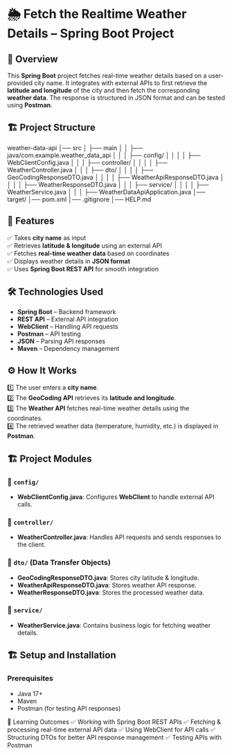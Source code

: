 # 🌦️ Fetch the Realtime Weather Details – Spring Boot Project  

## 📌 Overview  
This **Spring Boot** project fetches real-time weather details based on a user-provided city name. It integrates with external APIs to first retrieve the **latitude and longitude** of the city and then fetch the corresponding **weather data**. The response is structured in JSON format and can be tested using **Postman**.  

## 🏗️ Project Structure  
weather-data-api
│── src
│   ├── main
│   │   ├── java/com.example.weather_data_api
│   │   │   ├── config/
│   │   │   │   ├── WebClientConfig.java
│   │   │   ├── controller/
│   │   │   │   ├── WeatherController.java
│   │   │   ├── dto/
│   │   │   │   ├── GeoCodingResponseDTO.java
│   │   │   │   ├── WeatherApiResponseDTO.java
│   │   │   │   ├── WeatherResponseDTO.java
│   │   │   ├── service/
│   │   │   │   ├── WeatherService.java
│   │   │   ├── WeatherDataApiApplication.java
│── target/
│── pom.xml
│── .gitignore
│── HELP.md


## 🔹 Features  
✅ Takes **city name** as input  
✅ Retrieves **latitude & longitude** using an external API  
✅ Fetches **real-time weather data** based on coordinates  
✅ Displays weather details in **JSON format**  
✅ Uses **Spring Boot REST API** for smooth integration  

## 🛠️ Technologies Used  
- **Spring Boot** – Backend framework  
- **REST API** – External API integration  
- **WebClient** – Handling API requests  
- **Postman** – API testing  
- **JSON** – Parsing API responses  
- **Maven** – Dependency management  

## ⚙️ How It Works  
1️⃣ The user enters a **city name**.  
2️⃣ The **GeoCoding API** retrieves its **latitude and longitude**.  
3️⃣ The **Weather API** fetches real-time weather details using the coordinates.  
4️⃣ The retrieved weather data (temperature, humidity, etc.) is displayed in **Postman**.  

## 🏗️ Project Modules  
### 📌 `config/`  
- **WebClientConfig.java**: Configures **WebClient** to handle external API calls.  

### 📌 `controller/`  
- **WeatherController.java**: Handles API requests and sends responses to the client.  

### 📌 `dto/` (Data Transfer Objects)  
- **GeoCodingResponseDTO.java**: Stores city latitude & longitude.  
- **WeatherApiResponseDTO.java**: Stores weather API response.  
- **WeatherResponseDTO.java**: Stores the processed weather data.  

### 📌 `service/`  
- **WeatherService.java**: Contains business logic for fetching weather details.  

## 🏗️ Setup and Installation  
### Prerequisites  
- Java 17+  
- Maven  
- Postman (for testing API responses)  

📌 Learning Outcomes
✅ Working with Spring Boot REST APIs
✅ Fetching & processing real-time external API data
✅ Using WebClient for API calls
✅ Structuring DTOs for better API response management
✅ Testing APIs with Postman
